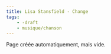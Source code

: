 ```yaml
---
title: Lisa Stansfield - Change
tags:
    - -draft
    - musique/chanson
---
```


Page créée automatiquement, mais vide.
